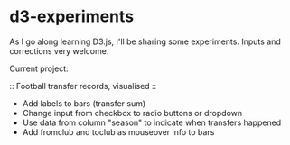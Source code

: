 d3-experiments
==============

As I go along learning D3.js, I'll be sharing some experiments. Inputs and corrections very welcome.

Current project:

:: Football transfer records, visualised ::

- Add labels to bars (transfer sum)
- Change input from checkbox to radio buttons or dropdown
- Use data from column "season" to indicate when transfers happened
- Add fromclub and toclub as mouseover info to bars
